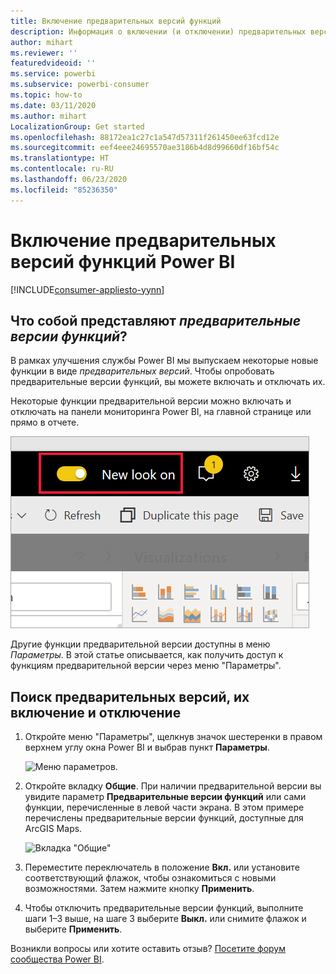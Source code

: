 ```yaml
---
title: Включение предварительных версий функций
description: Информация о включении (и отключении) предварительных версий функций Power BI.
author: mihart
ms.reviewer: ''
featuredvideoid: ''
ms.service: powerbi
ms.subservice: powerbi-consumer
ms.topic: how-to
ms.date: 03/11/2020
ms.author: mihart
LocalizationGroup: Get started
ms.openlocfilehash: 88172ea1c27c1a547d57311f261450ee63fcd12e
ms.sourcegitcommit: eef4eee24695570ae3186b4d8d99660df16bf54c
ms.translationtype: HT
ms.contentlocale: ru-RU
ms.lasthandoff: 06/23/2020
ms.locfileid: "85236350"
---
```

# <a name="opt-in-for-power-bi-service-preview-features"></a>Включение предварительных версий функций Power BI

[!INCLUDE[consumer-appliesto-yynn](../includes/consumer-appliesto-yynn.md)]

## <a name="what-are-preview-features"></a>Что собой представляют *предварительные версии функций*?
В рамках улучшения службы Power BI мы выпускаем некоторые новые функции в виде *предварительных версий*. Чтобы опробовать предварительные версии функций, вы можете включать и отключать их.

Некоторые функции предварительной версии можно включать и отключать на панели мониторинга Power BI, на главной странице или прямо в отчете.

   ![Переключатель нового вида](./media/end-user-preview-features/power-bi-toggle.png)

Другие функции предварительной версии доступны в меню *Параметры*. В этой статье описывается, как получить доступ к функциям предварительной версии через меню "Параметры".

## <a name="find-previews-and-turn-them-on-and-off"></a>Поиск предварительных версий, их включение и отключение
1. Откройте меню "Параметры", щелкнув значок шестеренки в правом верхнем углу окна Power BI и выбрав пункт **Параметры**.
   
   ![Меню параметров](./media/end-user-preview-features/power-bi-settings.png).
2. Откройте вкладку **Общие**. При наличии предварительной версии вы увидите параметр **Предварительные версии функций** или сами функции, перечисленные в левой части экрана.  В этом примере перечислены предварительные версии функций, доступные для ArcGIS Maps. 
   
   ![Вкладка "Общие"](./media/end-user-preview-features/power-bi-preview-esri.png)
3. Переместите переключатель в положение **Вкл.** или установите соответствующий флажок, чтобы ознакомиться с новыми возможностями. Затем нажмите кнопку **Применить**.
4. Чтобы отключить предварительные версии функций, выполните шаги 1–3 выше, на шаге 3 выберите **Выкл.** или снимите флажок и выберите **Применить**.


Возникли вопросы или хотите оставить отзыв? [Посетите форум сообщества Power BI](https://community.powerbi.com/t5/Navigation-Preview-Forum/bd-p/NavigationPreview).

